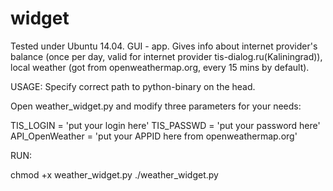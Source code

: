 # widget
Tested under Ubuntu 14.04. 
GUI - app. Gives info about internet provider's balance (once per day, valid for internet provider tis-dialog.ru(Kaliningrad)), local weather (got from openweathermap.org, every 15 mins by default).

USAGE:
Specify correct path to python-binary on the head.

Open weather_widget.py and modify three parameters for your needs: 

TIS_LOGIN = 'put your login here'
TIS_PASSWD = 'put your password here'
API_OpenWeather = 'put your APPID here from openweathermap.org'

RUN:

chmod +x weather_widget.py
./weather_widget.py
